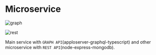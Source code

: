 # Microservice

![graph](https://user-images.githubusercontent.com/18731391/77220965-98f5aa00-6b6f-11ea-81bb-57cbb818c714.PNG)

![rest](https://user-images.githubusercontent.com/18731391/77221062-61d3c880-6b70-11ea-8d53-7ecb4b0439f5.PNG) 


Main service with `GRAPH API`(apploserver-graphql-typescript) and other microservice with `REST API`(node-express-mongodb).
